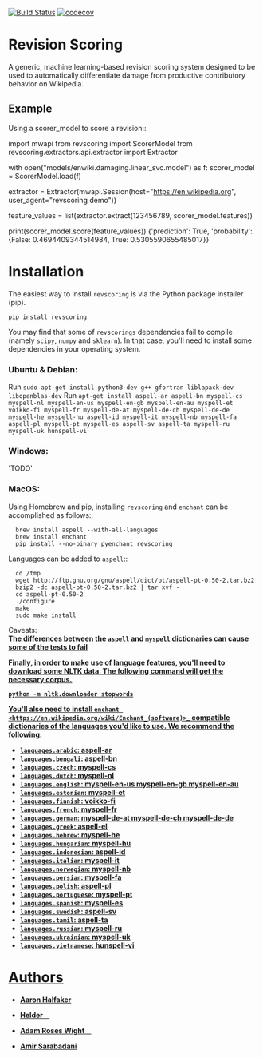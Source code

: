 [![Build Status](https://travis-ci.org/wiki-ai/revscoring.svg?branch=master)](https://travis-ci.org/wiki-ai/revscoring)
[![codecov](https://codecov.io/gh/wiki-ai/revscoring/branch/master/graph/badge.svg)](https://codecov.io/gh/wiki-ai/revscoring)
# Revision Scoring

A generic, machine learning-based revision scoring system designed to be used
to automatically differentiate damage from productive contributory behavior on
Wikipedia.

## Example


Using a scorer_model to score a revision::

  import mwapi
   from revscoring import ScorerModel
  from revscoring.extractors.api.extractor import Extractor
 
   with open("models/enwiki.damaging.linear_svc.model") as f:
       scorer_model = ScorerModel.load(f)
  
  extractor = Extractor(mwapi.Session(host="https://en.wikipedia.org",
                                          user_agent="revscoring demo"))
  
   feature_values = list(extractor.extract(123456789, scorer_model.features))
  
   print(scorer_model.score(feature_values))
  {'prediction': True, 'probability': {False: 0.4694409344514984, True: 0.5305590655485017}} 


# Installation

The easiest way to install `revscoring` is via the Python package installer
(pip).

``pip install revscoring``

You may find that some of `revscorings` dependencies fail to compile (namely
`scipy`, `numpy` and `sklearn`).  In that case, you'll need to install some
dependencies in your operating system.

### Ubuntu & Debian:
  Run ``sudo apt-get install python3-dev g++ gfortran liblapack-dev libopenblas-dev``
  Run ``apt-get install aspell-ar aspell-bn myspell-cs myspell-nl myspell-en-us myspell-en-gb myspell-en-au myspell-et voikko-fi myspell-fr myspell-de-at myspell-de-ch myspell-de-de myspell-he myspell-hu aspell-id myspell-it myspell-nb myspell-fa aspell-pl myspell-pt myspell-es aspell-sv aspell-ta myspell-ru myspell-uk hunspell-vi``
### Windows:
  'TODO'
### MacOS:
  Using Homebrew and pip, installing `revscoring` and `enchant` can be accomplished
  as follows::

      brew install aspell --with-all-languages
      brew install enchant
      pip install --no-binary pyenchant revscoring
  Languages can be added to `aspell`::

      cd /tmp
      wget http://ftp.gnu.org/gnu/aspell/dict/pt/aspell-pt-0.50-2.tar.bz2
      bzip2 -dc aspell-pt-0.50-2.tar.bz2 | tar xvf -
      cd aspell-pt-0.50-2
      ./configure
      make
      sudo make install
  Caveats: <br>
    <b><u> The differences between the `aspell` and `myspell` dictionaries can cause
    <b> <u>some of the tests to fail 


Finally, in order to make use of language features, you'll need to download
some NLTK data.  The following command will get the necessary corpus.

``python -m nltk.downloader stopwords``

You'll also need to install `enchant <https://en.wikipedia.org/wiki/Enchant_(software)>`_ compatible
dictionaries of the languages you'd like to use.  We recommend the following:

* ``languages.arabic``: aspell-ar
* ``languages.bengali``: aspell-bn
* ``languages.czech``: myspell-cs
* ``languages.dutch``: myspell-nl
* ``languages.english``: myspell-en-us myspell-en-gb myspell-en-au
* ``languages.estonian``: myspell-et
* ``languages.finnish``: voikko-fi
* ``languages.french``: myspell-fr
* ``languages.german``: myspell-de-at myspell-de-ch myspell-de-de
* ``languages.greek``: aspell-el
* ``languages.hebrew``: myspell-he
* ``languages.hungarian``: myspell-hu
* ``languages.indonesian``: aspell-id
* ``languages.italian``: myspell-it
* ``languages.norwegian``: myspell-nb
* ``languages.persian``: myspell-fa
* ``languages.polish``: aspell-pl
* ``languages.portuguese``: myspell-pt
* ``languages.spanish``: myspell-es
* ``languages.swedish``: aspell-sv
* ``languages.tamil``: aspell-ta
* ``languages.russian``: myspell-ru
* ``languages.ukrainian``: myspell-uk
* ``languages.vietnamese``: hunspell-vi

# Authors

  *   [Aaron Halfaker](http://halfaker.info)
    
    
  *   [Helder](https://github.com/he7d3r)
    
    
  *   [Adam Roses Wight](https://mediawiki.org/wiki/User:Adamw)
    
    
  *   [Amir Sarabadani](https://github.com/Ladsgroup)
